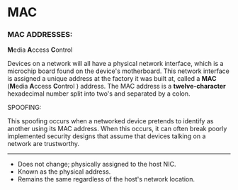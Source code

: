 # MAC

### MAC ADDRESSES:

**M**edia **A**ccess **C**ontrol

Devices on a network will all have a physical network interface, which is a microchip board found on the device's motherboard. This network interface is assigned a unique address at the factory it was built at, called a **MAC** (**M**edia **A**ccess **C**ontrol ) address. The MAC address is a **twelve-character** hexadecimal number split into two's and separated by a colon.

SPOOFING:

This spoofing occurs when a networked device pretends to identify as another using its MAC address. When this occurs, it can often break poorly implemented security designs that assume that devices talking on a network are trustworthy.

***

* Does not change; physically assigned to the host NIC.
* Known as the physical address.
* Remains the same regardless of the host's network location.
